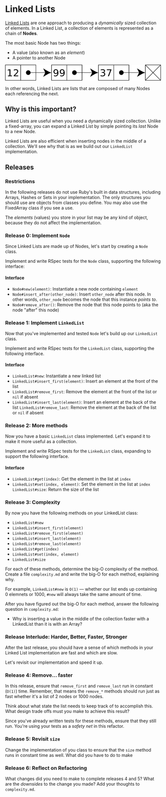 # Linked Lists

[Linked Lists](http://en.wikipedia.org/wiki/Linked_list) are one approach to producing a _dynamically_ sized collection of elements. In a Linked List, a collection of elements is represented as a chain of **Nodes**.

The most basic Node has two things:

 * A value (also known as an _element_)
 * A pointer to another Node

![Linked List](assets/linked-list.png)

In other words, Linked Lists are lists that are composed of many Nodes each referencing the next.

## Why is this important?

Linked Lists are useful when you need a dynamically sized collection. Unlike a fixed-array, you can expand a Linked List by simple pointing its _last_ Node to a new Node.

Linked Lists are also efficient when inserting nodes in the middle of a collection. We'll see why that is as we build out our `LinkedList` implementation.


## Releases

### Restrictions

In the following releases do not use Ruby's built in data structures, including Arrays, Hashes or Sets in your implementation. The only structures you should use are objects from classes you define. You may also use the FixedArray class if you see a use.

The _elements_ (values) you store in your list may be any kind of object, because they do not affect the implementation.

### Release 0: Implement `Node`

Since Linked Lists are made up of Nodes, let's start by creating a `Node` class.

Implement and write RSpec tests for the `Node` class, supporting the following interface:

#### Interface
- `Node#new(element)`: Instantiate a new node containing `element`
- `Node#insert_after(other_node)`: Insert `other_node` after this node. In other words, `other_node` becomes the node that this instance _points to_.
- `Node#remove_after()`: Remove the node that this node points to (aka the node "after" this node)

### Release 1: Implement `LinkedList`

Now that you've implemented and tested `Node` let's build up our `LinkedList` class.

Implement and write RSpec tests for the `LinkedList` class, supporting the following interface.

#### Interface
- `LinkedList#new`: Instantiate a new linked list
- `LinkedList#insert_first(element)`: Insert an element at the front of the list
- `LinkedList#remove_first`: Remove the element at the front of the list or `nil` if absent
- `LinkedList#insert_last(element)`: Insert an element at the back of the list
  `LinkedList#remove_last`: Remove the element at the back of the list or `nil` if absent

### Release 2: More methods

Now you have a basic `LinkedList` class implemented. Let's expand it to make it more useful as a collection.

Implement and write RSpec tests for the `LinkedList` class, expanding to support the following interface.

#### Interface

- `LinkedList#get(index)`: Get the element in the list at `index`
- `LinkedList#set(index, element)`: Set the element in the list at `index`
  `LinkedList#size`: Return the size of the list


### Release 3: Complexity

By now you have the following methods on your LinkedList class:

 - `LinkedList#new`
 - `LinkedList#insert_first(element)`
 - `LinkedList#remove_first(element)`
 - `LinkedList#insert_last(element)`
 - `LinkedList#remove_last(element)`
 - `LinkedList#get(index)`
 - `LinkedList#set(index, element)`
 - `LinkedList#size`

For each of these methods, determine the big-O complexity of the method. Create a file `complexity.md` and write the big-O for each method, explaining why.

For example, `LinkedList#new` is `O(1)` — whether our list ends up containing 0 elemnets or 1000, `#new` will always take the same amount of time.

After you have figured out the big-O for each method, answer the following question in `complexity.md`:

 * Why is inserting a value in the middle of the collection faster with a LinkedList than it is with an Array?

### Release Interlude: Harder, Better, Faster, Stronger

After the last release, you should have a sense of which methods in your Linked List implementation are fast and which are slow.

Let's revisit our implementation and speed it up.

### Release 4: Remove... faster

In this release, ensure that `remove_first` and `remove_last` run in constant (`O(1)`) time. Remember, that means the `remove_*` methods should run just as fast whether it's a list of 2 nodes or 1000 nodes.

Think about what state the list needs to keep track of to accomplish this. What design trade offs must you make to achieve this result?

Since you've already written tests for these methods, ensure that they still run. You're using your tests as a _safety net_ in this refactor.

### Release 5: Revisit `size`

Change the implementation of you class to ensure that the `size` method runs in constant time as well. What did you have to do to make

### Release 6: Reflect on Refactoring

What changes did you need to make to complete releases 4 and 5? What are the _downsides_ to the change you made? Add your thoughts to `complexity.md`.
